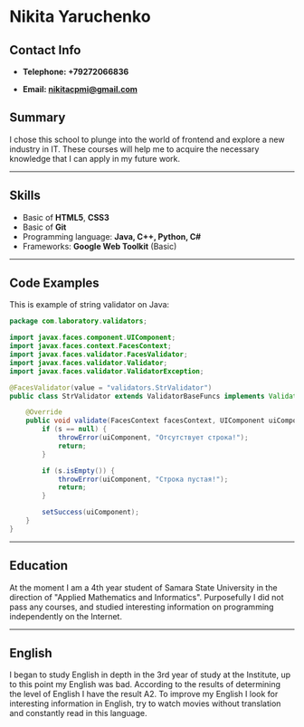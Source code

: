 # Nikita Yaruchenko

## Contact Info  

+ **Telephone: +79272066836**

+ **Email: nikitacpmi@gmail.com**

## Summary

I chose this school to plunge into the world of frontend and explore a new industry in IT. These courses will help me to acquire the
necessary knowledge that I can apply in my future work.

----------------

## Skills

+ Basic of **HTML5**, **CSS3**
+ Basic of **Git**
+ Programming language: **Java, C++, Python, C#**
+ Frameworks: **Google Web Toolkit** (Basic)

----------------

## Code Examples

This is example of string validator on Java:

```java
package com.laboratory.validators;

import javax.faces.component.UIComponent;
import javax.faces.context.FacesContext;
import javax.faces.validator.FacesValidator;
import javax.faces.validator.Validator;
import javax.faces.validator.ValidatorException;

@FacesValidator(value = "validators.StrValidator")
public class StrValidator extends ValidatorBaseFuncs implements Validator<String> {

    @Override
    public void validate(FacesContext facesContext, UIComponent uiComponent, String s) throws ValidatorException {
        if (s == null) {
            throwError(uiComponent, "Отсутствует строка!");
            return;
        }

        if (s.isEmpty()) {
            throwError(uiComponent, "Строка пустая!");
            return;
        }

        setSuccess(uiComponent);
    }
}
```

----------------

## Education

At the moment I am a 4th year student of Samara State University in the direction of "Applied Mathematics and Informatics". Purposefully I did not pass any courses, and studied interesting information on programming independently on the Internet.

----------------

## English

I began to study English in depth in the 3rd year of study at the Institute, up to this point my English was bad. According to the results of determining the level of English I have the result A2. To improve my English I look for interesting information in English, try to watch movies without translation and constantly read in this language.
